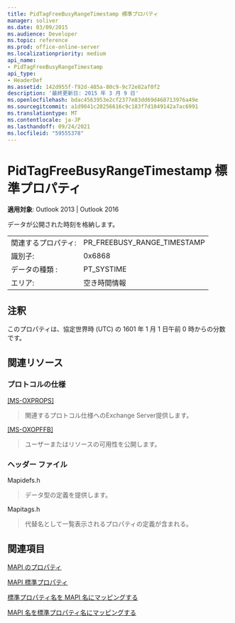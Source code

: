 ```yaml
---
title: PidTagFreeBusyRangeTimestamp 標準プロパティ
manager: soliver
ms.date: 03/09/2015
ms.audience: Developer
ms.topic: reference
ms.prod: office-online-server
ms.localizationpriority: medium
api_name:
- PidTagFreeBusyRangeTimestamp
api_type:
- HeaderDef
ms.assetid: 142d955f-f92d-485a-80c9-9c72e82af0f2
description: '最終更新日: 2015 年 3 月 9 日'
ms.openlocfilehash: bdac4563953e2cf2377e83dd69d468713976a49e
ms.sourcegitcommit: a1d9041c20256616c9c183f7d1049142a7ac6991
ms.translationtype: MT
ms.contentlocale: ja-JP
ms.lasthandoff: 09/24/2021
ms.locfileid: "59555378"
---
```

# <a name="pidtagfreebusyrangetimestamp-canonical-property"></a>PidTagFreeBusyRangeTimestamp 標準プロパティ

  
  
**適用対象**: Outlook 2013 | Outlook 2016 
  
データが公開された時刻を格納します。
  
|||
|:-----|:-----|
|関連するプロパティ:  <br/> |PR_FREEBUSY_RANGE_TIMESTAMP  <br/> |
|識別子:  <br/> |0x6868  <br/> |
|データの種類 :   <br/> |PT_SYSTIME  <br/> |
|エリア:  <br/> |空き時間情報  <br/> |
   
## <a name="remarks"></a>注釈

このプロパティは、協定世界時 (UTC) の 1601 年 1 月 1 日午前 0 時からの分数です。
  
## <a name="related-resources"></a>関連リソース

### <a name="protocol-specifications"></a>プロトコルの仕様

[[MS-OXPROPS]](https://msdn.microsoft.com/library/f6ab1613-aefe-447d-a49c-18217230b148%28Office.15%29.aspx)
  
> 関連するプロトコル仕様へのExchange Server提供します。
    
[[MS-OXOPFFB]](https://msdn.microsoft.com/library/1a527299-7211-4d27-a74c-b69bd0746320%28Office.15%29.aspx)
  
> ユーザーまたはリソースの可用性を公開します。
    
### <a name="header-files"></a>ヘッダー ファイル

Mapidefs.h
  
> データ型の定義を提供します。
    
Mapitags.h
  
> 代替名として一覧表示されるプロパティの定義が含まれる。
    
## <a name="see-also"></a>関連項目



[MAPI のプロパティ](mapi-properties.md)
  
[MAPI 標準プロパティ](mapi-canonical-properties.md)
  
[標準プロパティ名を MAPI 名にマッピングする](mapping-canonical-property-names-to-mapi-names.md)
  
[MAPI 名を標準プロパティ名にマッピングする](mapping-mapi-names-to-canonical-property-names.md)

